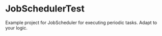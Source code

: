 # JobSchedulerTest
Example project for JobScheduler for executing periodic tasks. Adapt to your logic.
